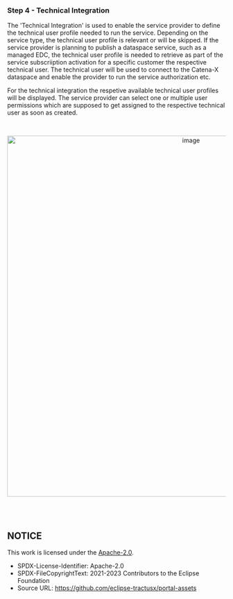 ### Step 4 - Technical Integration

The 'Technical Integration' is used to enable the service provider to define the technical user profile needed to run the service. Depending on the service type, the technical user profile is relevant or will be skipped.
If the service provider is planning to publish a dataspace service, such as a managed EDC, the technical user profile is needed to retrieve as part of the service subscriiption activation for a specific customer the respective technical user. The technical user will be used to connect to the Catena-X dataspace and enable the provider to run the service authorization etc.

For the technical integration the respetive available technical user profiles will be displayed.
The service provider can select one or multiple user permissions which are supposed to get assigned to the respective technical user as soon as created.

<br>

<p align="center">
<img width="832" alt="image" src="https://github.com/catenax-ng/tx-portal-assets/assets/94133633/a0ff5f67-7fcb-4cf3-b108-ea357da08522">
</p>

<br>
<br>

## NOTICE

This work is licensed under the [Apache-2.0](https://www.apache.org/licenses/LICENSE-2.0).

- SPDX-License-Identifier: Apache-2.0
- SPDX-FileCopyrightText: 2021-2023 Contributors to the Eclipse Foundation
- Source URL: https://github.com/eclipse-tractusx/portal-assets
